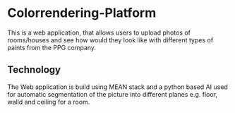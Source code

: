 # Colorrendering-Platform
This is a web application, that allows users to upload photos of rooms/houses and see how would they look like with different types of paints from the PPG company.

## Technology
The Web application is build using MEAN stack and a python based AI used for automatic segmentation of the picture into different planes e.g. floor, walld and ceiling for a room.